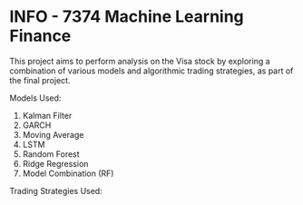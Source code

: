 # INFO - 7374 Machine Learning Finance

This project aims to perform analysis on the Visa stock by exploring a combination of various models and algorithmic trading strategies, as part of the final project.

Models Used:
1. Kalman Filter
2. GARCH
3. Moving Average
4. LSTM
5. Random Forest
6. Ridge Regression
7. Model Combination (RF)

Trading Strategies Used:
